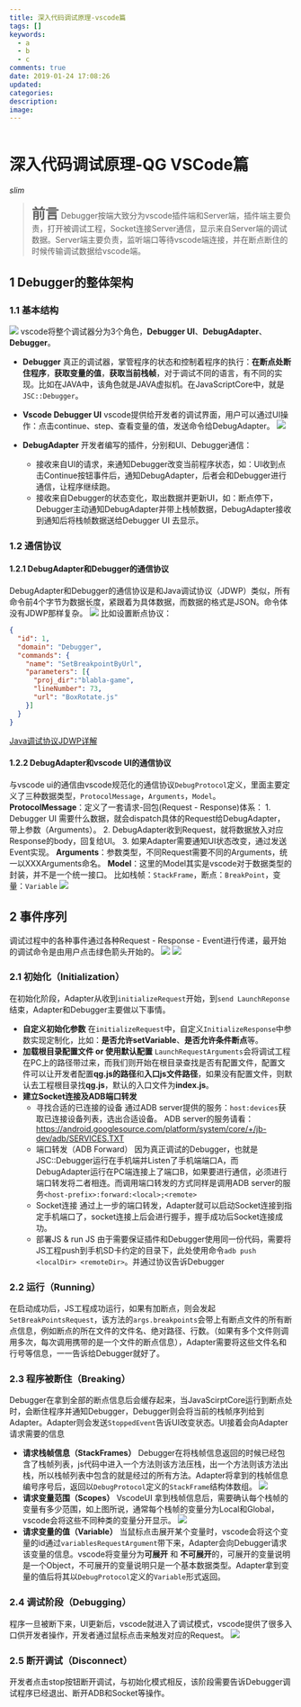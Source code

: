 ```yaml
---
title: 深入代码调试原理-vscode篇
tags: []
keywords:
  - a
  - b
  - c
comments: true
date: 2019-01-24 17:08:26
updated:
categories:
description:
image:
---
```

<p class="description"></p>

<img src="" class="img-topic"/>


<br />

# 深入代码调试原理-QG VSCode篇
*slim*

> <font size=5>**前言**</font>
> Debugger按端大致分为vscode插件端和Server端，插件端主要负责，打开被调试工程，Socket连接Server通信，显示来自Server端的调试数据。Server端主要负责，监听端口等待vscode端连接，并在断点断住的时候传输调试数据给vscode端。

## 1 Debugger的整体架构
### 1.1 基本结构
![](./深入代码调试原理-vscode篇/debug-extension-api.png)
vscode将整个调试器分为3个角色，**Debugger UI**、**DebugAdapter**、**Debugger**。
-   **Debugger**
    真正的调试器，掌管程序的状态和控制着程序的执行：**在断点处断住程序**，**获取变量的值**，**获取当前栈帧**，对于调试不同的语言，有不同的实现。比如在JAVA中，该角色就是JAVA虚拟机。在JavaScriptCore中，就是`JSC::Debugger`。

-   **Vscode Debugger UI**
    vscode提供给开发者的调试界面，用户可以通过UI操作：点击continue、step、查看变量的值，发送命令给DebugAdapter。
    ![](./深入代码调试原理-vscode篇/vscode_debugger_ui.png)

-   **DebugAdapter**
    开发者编写的插件，分别和UI、Debugger通信：
    -   接收来自UI的请求，来通知Debugger改变当前程序状态，如：UI收到点击Continue按钮事件后，通知DebugAdapter，后者会和Debugger进行通信，让程序继续跑。
    -   接收来自Debugger的状态变化，取出数据并更新UI，如：断点停下，Debugger主动通知DebugAdapter并带上栈帧数据，DebugAdapter接收到通知后将栈帧数据送给Debugger UI 去显示。
  

### 1.2 通信协议
#### 1.2.1 DebugAdapter和Debugger的通信协议
DebugAdapter和Debugger的通信协议是和Java调试协议（JDWP）类似，所有命令前4个字节为数据长度，紧跟着为具体数据，而数据的格式是JSON。命令体没有JDWP那样复杂。
![](./深入代码调试原理-vscode篇/JSDWP协议.png)
比如设置断点协议：
```json
{
  "id": 1,
  "domain": "Debugger",
  "commands": {
    "name": "SetBreakpointByUrl",
    "parameters": [{
      "proj_dir":"blabla-game",
      "lineNumber": 73,
      "url": "BoxRotate.js"
    }]
  }
}
```
[Java调试协议JDWP详解](https://www.ibm.com/developerworks/cn/java/j-lo-jpda3/index.html)

#### 1.2.2 DebugAdapter和vscode UI的通信协议
与vscode ui的通信由vscode规范化的通信协议`DebugProtocol`定义，里面主要定义了三种数据类型，`ProtocolMessage`，`Arguments`，`Model`。
**ProtocolMessage**：定义了一套请求-回包(Request - Response)体系：
    1. Debugger UI 需要什么数据，就会dispatch具体的Request给DebugAdapter，带上参数（Arguments）。
    2. DebugAdapter收到Request，就将数据放入对应Response的body，回复给UI。
    3. 如果Adapter需要通知UI状态改变，通过发送Event实现。
**Arguments**：参数类型，不同Request需要不同的Arguments，统一以XXXArguments命名。
**Model**：这里的Model其实是vscode对于数据类型的封装，并不是一个统一接口。
比如栈帧：`StackFrame`，断点：`BreakPoint`，变量：`Variable`
![](./深入代码调试原理-vscode篇/plantuml_debug_protocol.png)

## 2 事件序列
调试过程中的各种事件通过各种Request - Response - Event进行传递，最开始的调试命令是由用户点击绿色箭头开始的。
![](./深入代码调试原理-vscode篇/start_debug.png)
![](./深入代码调试原理-vscode篇/plantuml_debug_adapter_events.png)

### 2.1 初始化（Initialization）
在初始化阶段，Adapter从收到`initializeRequest`开始，到`send LaunchReponse`结束，Adapter和Debugger主要做以下事情。
-   **自定义初始化参数**
    在`initializeRequest`中，自定义`InitializeResponse`中参数实现定制化，比如：**是否允许setVariable**、**是否允许条件断点**等。
-   **加载根目录配置文件 or 使用默认配置**
    `LaunchRequestArguments`会将调试工程在PC上的路径带过来，而我们则开始在根目录查找是否有配置文件，配置文件可以让开发者配置**qg.js的路径**和**入口js文件路径**，如果没有配置文件，则默认去工程根目录找**qg.js**，默认的入口文件为**index.js**。
-   **建立Socket连接及ADB端口转发**
    -   寻找合适的已连接的设备
        通过ADB server提供的服务：`host:devices`获取已连接设备列表，选出合适设备。
        ADB server的服务请看：https://android.googlesource.com/platform/system/core/+/jb-dev/adb/SERVICES.TXT
    -   端口转发（ADB Forward）
        因为真正调试的Debugger，也就是JSC::Debugger运行在手机端并Listen了手机端端口A，而DebugAdapter运行在PC端连接上了端口B，如果要进行通信，必须进行端口转发将二者相连。而调用端口转发的方式同样是调用ADB server的服务`<host-prefix>:forward:<local>;<remote>`
    -   Socket连接
        通过上一步的端口转发，Adapter就可以启动Socket连接到指定手机端口了，socket连接上后会进行握手，握手成功后Socket连接成功。
    -   部署JS & run JS
        由于需要保证插件和Debugger使用同一份代码，需要将JS工程push到手机SD卡约定的目录下，此处使用命令`adb push <localDir> <remoteDir>`。并通过协议告诉Debugger

### 2.2 运行（Running）
在启动成功后，JS工程成功运行，如果有加断点，则会发起`SetBreakPointsRequest`，该方法的`args.breakpoints`会带上有断点文件的所有断点信息，例如断点的所在文件的文件名、绝对路径、行数。（如果有多个文件则调用多次，每次调用携带的是一个文件的断点信息），Adapter需要将这些文件名和行号等信息，一一告诉给Debugger就好了。

### 2.3 程序被断住（Breaking）
Debugger在拿到全部的断点信息后会缓存起来，当JavaScirptCore运行到断点处时，会断住程序并通知Debugger，Debugger则会将当前的栈帧序列给到Adapter。Adapter则会发送`StoppedEvent`告诉UI改变状态。UI接着会向Adapter请求需要的信息
-   **请求栈帧信息（StackFrames）**
    Debugger在将栈帧信息返回的时候已经包含了栈帧列表，js代码中进入一个方法则该方法压栈，出一个方法则该方法出栈，所以栈帧列表中包含的就是经过的所有方法。Adapter将拿到的栈帧信息编号序号后，返回以`DebugProtocol`定义的`StackFrame`结构体数组。
    ![](./深入代码调试原理-vscode篇/stack_frames.jpg)
-   **请求变量范围（Scopes）**
    VscodeUI 拿到栈帧信息后，需要确认每个栈帧的变量有多少范围，如上图所说，通常每个栈帧的变量分为Local和Global，vscode会将这些不同种类的变量分开显示。
     ![](./深入代码调试原理-vscode篇/scopes.jpg)
-   **请求变量的值（Variable）**
    当鼠标点击展开某个变量时，vscode会将这个变量的id通过`variablesRequestArgument`带下来，Adapter会向Debugger请求该变量的信息。vscode将变量分为**可展开** 和 **不可展开**的，可展开的变量说明是一个Object，不可展开的变量说明只是一个基本数据类型。Adapter拿到变量的值后将其以`DebugProtocol`定义的`Variable`形式返回。

### 2.4 调试阶段（Debugging）
程序一旦被断下来，UI更新后，vscode就进入了调试模式，vscode提供了很多入口供开发者操作，开发者通过鼠标点击来触发对应的Request。
![](./深入代码调试原理-vscode篇/debugging.jpg)

### 2.5 断开调试（Disconnect）
开发者点击stop按钮断开调试，与初始化模式相反，该阶段需要告诉Debugger调试程序已经退出、断开ADB和Socket等操作。